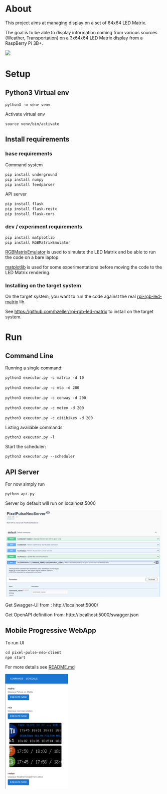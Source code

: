 
# About 

This project aims at managing display on a set of 64x64 LED Matrix.

The goal is to be able to display information coming from various sources (Weather, Transportation) on a 3x64x64 LED Matrix display from a RaspBerry Pi 3B+.

<IMG src="pictures/screencast01.gif"/>

# Setup

## Python3 Virtual env

    python3 -m venv venv

Activate virtual env

    source venv/bin/activate

## Install requirements

### base requirements

Command system

    pip install underground
    pip install numpy
    pip install feedparser

API server

    pip install flask
    pip install flask-restx
    pip install flask-cors

### dev / experiment requirements

    pip install matplotlib
    pip install RGBMatrixEmulator

[RGBMatrixEmulator](https://github.com/ty-porter/RGBMatrixEmulator) is used to simulate the LED Matrix and be able to run the code on a bare laptop.

[matplotlib](https://matplotlib.org/) is used for some experimentations before moving the code to the LED Matrix rendering.

### Installing on the target system

On the target system, you want to run the code against the real [rpi-rgb-led-matrix](https://github.com/hzeller/rpi-rgb-led-matrix) lib.

See https://github.com/hzeller/rpi-rgb-led-matrix to install on the target system.


# Run

## Command Line

Running a single command:

    python3 executor.py -c matrix -d 10

    python3 executor.py -c mta -d 200

    python3 executor.py -c conway -d 200

    python3 executor.py -c meteo -d 200

    python3 executor.py -c citibikes -d 200

Listing available commands

    python3 executor.py -l

Start the scheduler:

    python3 executor.py --scheduler

## API Server

For now simply run

    python api.py 

Server by default will run on localhost:5000

<img src="pictures/openapi.png" width="500px"/>

Get Swagger-UI from : http://localhost:5000/

Get OpenAPI definition from: http://localhost:5000/swagger.json


## Mobile Progressive WebApp

To run UI

    cd pixel-pulse-neo-client
    npm start

For more details see [README.md](pixel-pulse-neo-client/README.md)


<img src="pictures/UI.png" width="200px"/>



